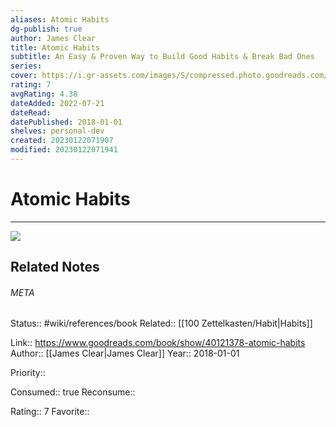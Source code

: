 ```yaml
---
aliases: Atomic Habits
dg-publish: true
author: James Clear
title: Atomic Habits
subtitle: An Easy & Proven Way to Build Good Habits & Break Bad Ones
series: 
cover: https://i.gr-assets.com/images/S/compressed.photo.goodreads.com/books/1655988385l/40121378.jpg
rating: 7
avgRating: 4.38
dateAdded: 2022-07-21
dateRead: 
datePublished: 2018-01-01
shelves: personal-dev
created: 20230122071907
modified: 20230122071941
---
```

# Atomic Habits
---
![](https://i.gr-assets.com/images/S/compressed.photo.goodreads.com/books/1655988385l/40121378.jpg)

## Related Notes




###### META
Status:: #wiki/references/book
Related:: [[100 Zettelkasten/Habit\|Habits]]

Link:: https://www.goodreads.com/book/show/40121378-atomic-habits
Author:: [[James Clear\|James Clear]]
Year:: 2018-01-01

Priority:: 

Consumed:: true
Reconsume:: 

Rating:: 7
Favorite:: 

